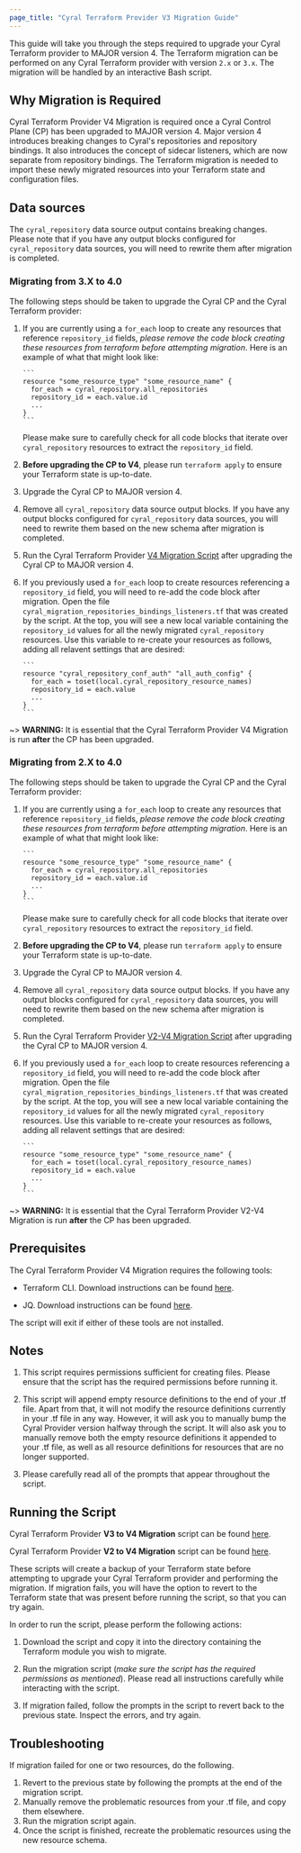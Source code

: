 ```yaml
---
page_title: "Cyral Terraform Provider V3 Migration Guide"
---
```


This guide will take you through the steps required to upgrade your Cyral Terraform provider
to MAJOR version 4. The Terraform migration can be performed on any Cyral Terraform provider with
version `2.x` or `3.x`.
The migration will be handled by an interactive Bash script.

## Why Migration is Required

Cyral Terraform Provider V4 Migration is required once a Cyral Control Plane (CP) has been upgraded to MAJOR version 4.
Major version 4 introduces breaking changes to Cyral's repositories and repository bindings. It also
introduces the concept of sidecar listeners, which are now separate from repository bindings.
The Terraform migration is needed to import these newly migrated resources into your Terraform state and
configuration files.

## Data sources

The `cyral_repository` data source output contains breaking changes. Please note that if you have any output blocks configured
for `cyral_repository` data sources, you will need to rewrite them after migration is completed.

### Migrating from 3.X to 4.0

The following steps should be taken to upgrade the Cyral CP and the Cyral Terraform provider:

1.  If you are currently using a `for_each` loop to create any resources that reference `repository_id` fields,
    _please remove the code block creating these resources from terraform before attempting migration_. Here is an example
    of what that might look like:

        ```
        resource "some_resource_type" "some_resource_name" {
          for_each = cyral_repository.all_repositories
          repository_id = each.value.id
          ...
        }
        ```

    Please make sure to carefully check for all code blocks that iterate over `cyral_repository` resources to extract the `repository_id` field.

2.  **Before upgrading the CP to V4**, please run `terraform apply` to ensure your Terraform state is up-to-date.

3.  Upgrade the Cyral CP to MAJOR version 4.

4.  Remove all `cyral_repository` data source output blocks. If you have any output blocks configured
    for `cyral_repository` data sources, you will need to rewrite them based on the new schema after
    migration is completed.

5.  Run the Cyral Terraform Provider [V4 Migration Script](..scripts/4.0-migration.sh) after upgrading
    the Cyral CP to MAJOR version 4.

6.  If you previously used a `for_each` loop to create resources referencing a `repository_id` field, you will need to
    re-add the code block after migration. Open the file `cyral_migration_repositories_bindings_listeners.tf`
    that was created by the script. At the top, you will see a new local variable containing the `repository_id`
    values for all the newly migrated `cyral_repository` resources. Use this variable to re-create your
    resources as follows, adding all relavent settings that are desired:

        ```
        resource "cyral_repository_conf_auth" "all_auth_config" {
          for_each = toset(local.cyral_repository_resource_names)
          repository_id = each.value
          ...
        }
        ```

~> **WARNING:** It is essential that the Cyral Terraform Provider V4 Migration is run **after** the CP has been upgraded.

### Migrating from 2.X to 4.0

The following steps should be taken to upgrade the Cyral CP and the Cyral Terraform provider:

1.  If you are currently using a `for_each` loop to create any resources that reference `repository_id` fields,
    _please remove the code block creating these resources from terraform before attempting migration_. Here is an example
    of what that might look like:

        ```
        resource "some_resource_type" "some_resource_name" {
          for_each = cyral_repository.all_repositories
          repository_id = each.value.id
          ...
        }
        ```

    Please make sure to carefully check for all code blocks that iterate over `cyral_repository` resources to extract the `repository_id` field.

2.  **Before upgrading the CP to V4**, please run `terraform apply` to ensure your Terraform state is up-to-date.

3.  Upgrade the Cyral CP to MAJOR version 4.

4.  Remove all `cyral_repository` data source output blocks. If you have any output blocks configured
    for `cyral_repository` data sources, you will need to rewrite them based on the new schema after
    migration is completed.

5.  Run the Cyral Terraform Provider [V2-V4 Migration Script](..scripts/2.X-4.0-migration.sh) after upgrading
    the Cyral CP to MAJOR version 4.

6.  If you previously used a `for_each` loop to create resources referencing a `repository_id` field, you will need to
    re-add the code block after migration. Open the file `cyral_migration_repositories_bindings_listeners.tf`
    that was created by the script. At the top, you will see a new local variable containing the `repository_id`
    values for all the newly migrated `cyral_repository` resources. Use this variable to re-create your
    resources as follows, adding all relavent settings that are desired:

        ```
        resource "some_resource_type" "some_resource_name" {
          for_each = toset(local.cyral_repository_resource_names)
          repository_id = each.value
          ...
        }
        ```

~> **WARNING:** It is essential that the Cyral Terraform Provider V2-V4 Migration is run **after** the CP has been upgraded.

## Prerequisites

The Cyral Terraform Provider V4 Migration requires the following tools:

- Terraform CLI. Download instructions can be found [here](https://learn.hashicorp.com/tutorials/terraform/install-cli).

- JQ. Download instructions can be found [here](https://stedolan.github.io/jq/download/).

The script will exit if either of these tools are not installed.

## Notes

1. This script requires permissions sufficient for creating files. Please ensure that the script has the required permissions before running it.

2. This script will append empty resource definitions to the end of your .tf file. Apart from that, it will not modify the resource definitions
   currently in your .tf file in any way. However, it will ask you to manually bump the Cyral Provider version halfway through the script.
   It will also ask you to manually remove both the empty resource definitions it appended to your .tf file, as well as all resource definitions
   for resources that are no longer supported.

3. Please carefully read all of the prompts that appear throughout the script.

## Running the Script

Cyral Terraform Provider **V3 to V4 Migration** script can be found [here](https://github.com/cyralinc/terraform-provider-cyral/tree/main/scripts/4.0-migration.sh).

Cyral Terraform Provider **V2 to V4 Migration** script can be found [here](https://github.com/cyralinc/terraform-provider-cyral/tree/main/scripts/2.X-4.0-migration.sh).

These scripts will create a backup of your Terraform state before attempting to upgrade your Cyral Terraform provider and performing the migration.
If migration fails, you will have the option to revert to the Terraform state that was present before running the script, so that you can try again.

In order to run the script, please perform the following actions:

1.  Download the script and copy it into the directory containing the Terraform module you wish to migrate.

2.  Run the migration script (_make sure the script has the required permissions as mentioned_). Please read all instructions carefully while interacting with the script.

3.  If migration failed, follow the prompts in the script to revert back to the previous state. Inspect the errors, and try again.

## Troubleshooting

If migration failed for one or two resources, do the following.

1.  Revert to the previous state by following the prompts at the end of the migration script.
2.  Manually remove the problematic resources from your .tf file, and copy them elsewhere.
3.  Run the migration script again.
4.  Once the script is finished, recreate the problematic resources using the new resource schema.
